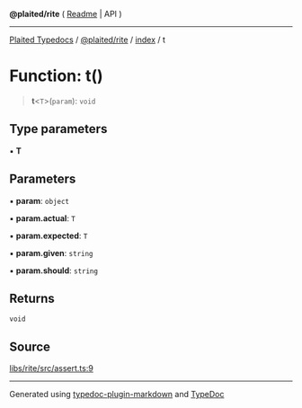 **@plaited/rite** ( [Readme](../../README.md) \| API )

***

[Plaited Typedocs](../../../../modules.md) / [@plaited/rite](../../modules.md) / [index](../README.md) / t

# Function: t()

> **t**\<`T`\>(`param`): `void`

## Type parameters

▪ **T**

## Parameters

▪ **param**: `object`

▪ **param.actual**: `T`

▪ **param.expected**: `T`

▪ **param.given**: `string`

▪ **param.should**: `string`

## Returns

`void`

## Source

[libs/rite/src/assert.ts:9](https://github.com/plaited/plaited/blob/0d4801d/libs/rite/src/assert.ts#L9)

***

Generated using [typedoc-plugin-markdown](https://www.npmjs.com/package/typedoc-plugin-markdown) and [TypeDoc](https://typedoc.org/)
